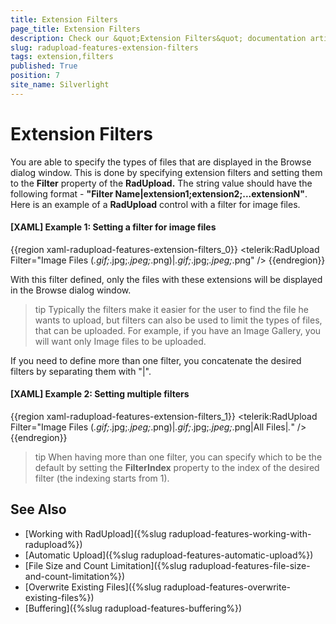 ```yaml
---
title: Extension Filters
page_title: Extension Filters
description: Check our &quot;Extension Filters&quot; documentation article for the RadUpload {{ site.framework_name }} control.
slug: radupload-features-extension-filters
tags: extension,filters
published: True
position: 7
site_name: Silverlight
---
```


# Extension Filters

You are able to specify the types of files that are displayed in the Browse dialog window. This is done by specifying extension filters and setting them to the __Filter__ property of the __RadUpload.__ The string value should have the following format - __"Filter Name|extension1;extension2;...extensionN"__. Here is an example of a __RadUpload__ control with a filter for image files.

#### __[XAML] Example 1: Setting a filter for image files__  
{{region xaml-radupload-features-extension-filters_0}}
	<telerik:RadUpload Filter="Image Files (*.gif;*.jpg;*.jpeg;*.png)|*.gif;*.jpg;*.jpeg;*.png" />
{{endregion}}

With this filter defined, only the files with these extensions will be displayed in the Browse dialog window.

>tip Typically the filters make it easier for the user to find the file he wants to upload, but filters can also be used to limit the types of files, that can be uploaded. For example, if you have an Image Gallery, you will want only Image files to be uploaded.

If you need to define more than one filter, you concatenate the desired filters by separating them with "|".

#### __[XAML] Example 2: Setting multiple filters__  
{{region xaml-radupload-features-extension-filters_1}}
	<telerik:RadUpload Filter="Image Files (*.gif;*.jpg;*.jpeg;*.png)|*.gif;*.jpg;*.jpeg;*.png|All Files|*.*" />
{{endregion}}

>tip When having more than one filter, you can specify which to be the default by setting the __FilterIndex__ property to the index of the desired filter (the indexing starts from 1).

## See Also  
 * [Working with RadUpload]({%slug radupload-features-working-with-radupload%})
 * [Automatic Upload]({%slug radupload-features-automatic-upload%})
 * [File Size and Count Limitation]({%slug radupload-features-file-size-and-count-limitation%})
 * [Overwrite Existing Files]({%slug radupload-features-overwrite-existing-files%})
 * [Buffering]({%slug radupload-features-buffering%})
 